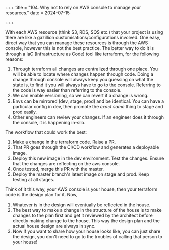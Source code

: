 +++
title = "104. Why not to rely on AWS console to manage your resources."
date = 2024-07-15

+++

With each AWS resource (think S3, RDS, SQS etc.) that your project is using there are like a gazillion customisations/configurations involved.
One easy, direct way that you can manage these resources is through the AWS console, however this is not the best practice. The better way to do it is through a IaC (Infrastructure as Code) tool like terraform, for the following reasons:

1. Through terraform all changes are centralized through one place. You will be able to locate where changes happen through code. Doing a change through console will always keep you guessing on what the state is, to find it you will always have to go to the console. Referring to the code is way easier than referring to the console.
2. We can enable versioning, so we can revert if a change is wrong.
3. Envs can be mirrored (dev, stage, prod) and be identical. You can have a particular config in dev, then promote the _exact same_ thing to stage and prod easily.
4. Other engineers can review your changes. If an engineer does it through the console, it is happening in-silo.

The workflow that could work the best:
1. Make a change in the terraform code. Raise a PR.
2. That PR goes through the CI/CD workflow and generates a deployable image.
3. Deploy this new image in the dev environment. Test the changes. Ensure that the changes are reflecting on the aws console.
4. Once tested, merge this PR with the master.
5. Deploy the master branch's latest image on stage and prod. Keep testing at all stages.

Think of it this way, your AWS console is your house, then your terraform code is the design plan for it. Now,
1. Whatever is in the design will eventually be reflected in the house.
2. The best way to make a change in the structure of the house is to make changes to the plan first and get it reviewed by the architect before directly making change to the house. This way the design plan and the actual house design are always in sync.
3. Now if you want to share how your house looks like, you can just share the design, you don't need to go to the troubles of calling that person to your house!
